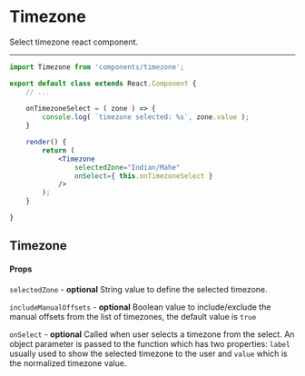 Timezone
========

Select timezone react component.

---

```jsx
import Timezone from 'components/timezone';

export default class extends React.Component {
	// ...
	
	onTimezoneSelect = ( zone ) => {
		console.log( `timezone selected: %s`, zone.value );
	}

	render() {
		return (
			<Timezone
				selectedZone="Indian/Mahe"
				onSelect={ this.onTimezoneSelect }
			/>
		);
	}

}
```
## Timezone

#### Props

`selectedZone` - **optional** String value to define the selected timezone.

`includeManualOffsets` - **optional** Boolean value to include/exclude the manual offsets from the 
list of timezones, the default value is `true`

`onSelect` - **optional** Called when user selects a timezone from the
select. An object parameter is passed to the function which has two
properties: `label` usually used to show the selected timezone to the user and
`value` which is the normalized timezone value.
